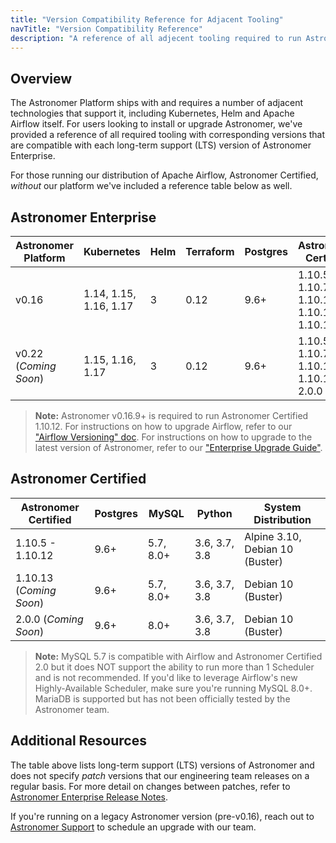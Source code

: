 ```yaml
---
title: "Version Compatibility Reference for Adjacent Tooling"
navTitle: "Version Compatibility Reference"
description: "A reference of all adjecent tooling required to run Astronomer Enterprise and corresponding version compatibility."
---
```


## Overview

The Astronomer Platform ships with and requires a number of adjacent technologies that support it, including Kubernetes, Helm and Apache Airflow itself. For users looking to install or upgrade Astronomer, we've provided a reference of all required tooling with corresponding versions that are compatible with each long-term support (LTS) version of Astronomer Enterprise.

For those running our distribution of Apache Airflow, Astronomer Certified, _without_ our platform we've included a reference table below as well.

## Astronomer Enterprise

| Astronomer Platform | Kubernetes             | Helm | Terraform | Postgres | Astronomer Certified                      | Python        |
|---------------------|------------------------|------|-----------|----------|-------------------------------------------|---------------|
| v0.16               | 1.14, 1.15, 1.16, 1.17 | 3    | 0.12      | 9.6+     | 1.10.5, 1.10.7, 1.10.10, 1.10.12, 1.10.13 | 3.6, 3.7, 3.8 |
| v0.22 (*Coming Soon*)| 1.15, 1.16, 1.17       | 3    | 0.12      | 9.6+     | 1.10.5, 1.10.7, 1.10.10, 1.10.12, 2.0.0   | 3.6, 3.7, 3.8 |

> **Note:** Astronomer v0.16.9+ is required to run Astronomer Certified 1.10.12. For instructions on how to upgrade Airflow, refer to our ["Airflow Versioning" doc](https://www.astronomer.io/docs/enterprise/v0.16/customize-airflow/airflow-versioning/). For instructions on how to upgrade to the latest version of Astronomer, refer to our ["Enterprise Upgrade Guide"](https://www.astronomer.io/docs/enterprise/v0.16/manage-astronomer/upgrade-astronomer/).

## Astronomer Certified

| Astronomer Certified    | Postgres | MySQL     | Python        | System Distribution             |
|-------------------------|----------|-----------|---------------|---------------------------------|
| 1.10.5 - 1.10.12        | 9.6+     | 5.7, 8.0+ | 3.6, 3.7, 3.8 | Alpine 3.10, Debian 10 (Buster) |
| 1.10.13 (*Coming Soon*) | 9.6+     | 5.7, 8.0+ | 3.6, 3.7, 3.8 | Debian 10 (Buster)              |
| 2.0.0 (*Coming Soon*)   | 9.6+     | 8.0+      | 3.6, 3.7, 3.8 | Debian 10 (Buster)              |

> **Note:** MySQL 5.7 is compatible with Airflow and Astronomer Certified 2.0 but it does NOT support the ability to run more than 1 Scheduler and is not recommended. If you'd like to leverage Airflow's new Highly-Available Scheduler, make sure you're running MySQL 8.0+. MariaDB is supported but has not been officially tested by the Astronomer team.

## Additional Resources

The table above lists long-term support (LTS) versions of Astronomer and does not specify _patch_ versions that our engineering team releases on a regular basis. For more detail on changes between patches, refer to [Astronomer Enterprise Release Notes](https://www.astronomer.io/docs/enterprise/v0.16/resources/release-notes/).

If you're running on a legacy Astronomer version (pre-v0.16), reach out to [Astronomer Support](https://support.astronomer.io) to schedule an upgrade with our team.

